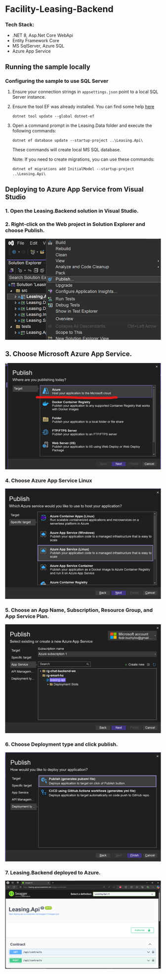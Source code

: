 # Facility-Leasing-Backend

### Tech Stack:
- .NET 8, Asp.Net Core WebApi
-  Entity Framework Core
- MS SqlServer, Azure SQL
- Azure App Service

## Running the sample locally

### Configuring the sample to use SQL Server

1. Ensure your connection strings in `appsettings.json` point to a local SQL Server instance.
1. Ensure the tool EF was already installed. You can find some help [here](https://docs.microsoft.com/ef/core/miscellaneous/cli/dotnet)

    ```
    dotnet tool update --global dotnet-ef
    ```

1. Open a command prompt in the Leasing.Data folder and execute the following commands:

    ```    dotnet restore
    dotnet ef database update --startup-project ..\Leasing.Api\ 
    ```

    These commands will create local MS SQL database.

    Note: If you need to create migrations, you can use these commands:

    ```    -- create migration (from Leasing.Data folder CLI)
    dotnet ef migrations add InitialModel --startup-project ..\Leasing.Api\
    ```

## Deploying to Azure App Service from Visual Studio

### 1. Open the Leasing.Backend solution in Visual Studio.

### 2. Right-click on the Web project in Solution Explorer and choose Publish.

![Leasing.Backend how to publish app to azure](img/img1.png)

## 3. Choose Microsoft Azure App Service.

![Leasing.Backend how to publish app to azure](/img/img3.png)

### 4. Choose Azure App Service Linux 

![Leasing.Backend how to publish app to azure](img/Choose-Azure-App-Service-Linux-Plan.png)

### 5. Choose an App Name, Subscription, Resource Group, and App Service Plan.

![Leasing.Backend how to publish app to azure](img/Choose-App-Service-WebApp.png)

### 6. Choose Deployment type and click publish.

![Leasing.Backend how to publish app to azure](img/Deploy-Type-PublishProfile.png)

### 7. Leasing.Backend deployed to Azure.

![Leasing.Backend how to publish app to azure](img/Leasing-Api-Deployed.png)
